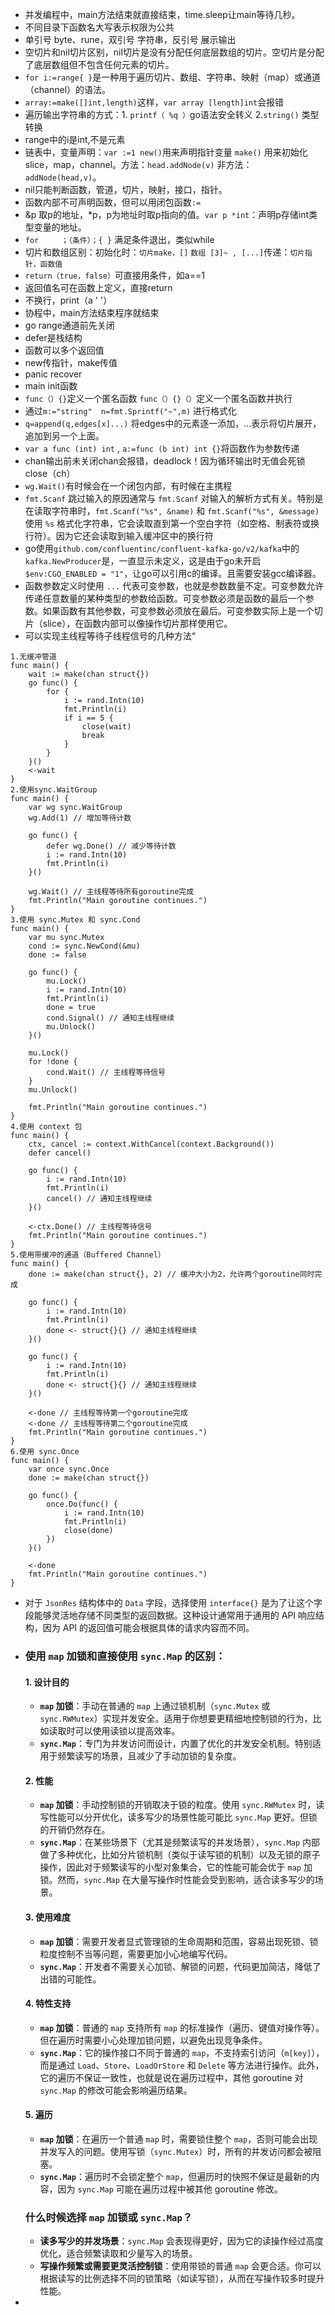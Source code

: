 - 并发编程中，main方法结束就直接结束，time.sleep让main等待几秒。
- 不同目录下函数名大写表示权限为公共
- 单引号 byte、rune，双引号 字符串，反引号 展示输出
- 空切片和nil切片区别，nil切片是没有分配任何底层数组的切片。空切片是分配了底层数组但不包含任何元素的切片。
- `for i:=range{ }`是一种用于遍历切片、数组、字符串、映射（map）或通道（channel）的语法。
- `array:=make([]int,length)`这样，`var array [length]int`会报错
- 遍历输出字符串的方式：1. `printf（ %q ）`go语法安全转义 2.`string()` 类型转换
- range中的i是int,不是元素
- 链表中，变量声明：`var :=1 new()`用来声明指针变量 `make()` 用来初始化slice，map，channel。方法：`head.addNode(v)`  非方法：`addNode(head,v)`。
- nil只能判断函数，管道，切片，映射，接口，指针。
- 函数内部不可声明函数，但可以用闭包函数`:=` 
- &p 取p的地址，*p，p为地址时取p指向的值。`var p *int`：声明p存储int类型变量的地址。
- `for     ；（条件）；{ }` 满足条件退出，类似while
- 切片和数组区别：初始化时：`切片make，[]` `数组 [3]~ , [...]`传递：`切片指针，函数值`
- `return（true，false）`可直接用条件，如a==1
- 返回值名可在函数上定义，直接return
- 不换行，print（a ' '）
- 协程中，main方法结束程序就结束
- go range通道前先关闭
- defer是栈结构
- 函数可以多个返回值
- new传指针，make传值
- panic recover
- main init函数
- `func（）{}`定义一个匿名函数  `func（）{}（）`定义一个匿名函数并执行
- 通过`m:="string"  n=fmt.Sprintf("~",m)` 进行格式化
- `q=append(q,edges[x]...)`  将edges中的元素逐一添加，...表示将切片展开，追加到另一个上面。
- `var a func (int) int`   , `a:=func (b int) int {}`将函数作为参数传递
- chan输出前未关闭chan会报错，deadlock！因为循环输出时无值会死锁 close（ch）
- `wg.Wait()`有时候会在一个闭包内部，有时候在主携程
- `fmt.Scanf` 跳过输入的原因通常与 `fmt.Scanf` 对输入的解析方式有关。特别是在读取字符串时，`fmt.Scanf("%s", &name)` 和 `fmt.Scanf("%s", &message)` 使用 `%s` 格式化字符串，它会读取直到第一个空白字符（如空格、制表符或换行符）。因为它还会读取到输入缓冲区中的换行符
- go使用`github.com/confluentinc/confluent-kafka-go/v2/kafka`中的`kafka.NewProducer`是，一直显示未定义，这是由于go未开启`$env:CGO_ENABLED = "1"`，让go可以引用c的编译。且需要安装gcc编译器。
- 函数参数定义时使用 `...` 代表可变参数，也就是参数数量不定。可变参数允许传递任意数量的某种类型的参数给函数。可变参数必须是函数的最后一个参数。如果函数有其他参数，可变参数必须放在最后。可变参数实际上是一个切片（slice），在函数内部可以像操作切片那样使用它。
- 可以实现主线程等待子线程信号的几种方法“

```
1.无缓冲管道
func main() {
	wait := make(chan struct{})
	go func() {
		for {
			i := rand.Intn(10)
			fmt.Println(i)
			if i == 5 {
				close(wait)
				break
			}
		}
	}()
	<-wait
}
2.使用sync.WaitGroup
func main() {
	var wg sync.WaitGroup
	wg.Add(1) // 增加等待计数

	go func() {
		defer wg.Done() // 减少等待计数
		i := rand.Intn(10)
		fmt.Println(i)
	}()

	wg.Wait() // 主线程等待所有goroutine完成
	fmt.Println("Main goroutine continues.")
}
3.使用 sync.Mutex 和 sync.Cond
func main() {
	var mu sync.Mutex
	cond := sync.NewCond(&mu)
	done := false

	go func() {
		mu.Lock()
		i := rand.Intn(10)
		fmt.Println(i)
		done = true
		cond.Signal() // 通知主线程继续
		mu.Unlock()
	}()

	mu.Lock()
	for !done {
		cond.Wait() // 主线程等待信号
	}
	mu.Unlock()

	fmt.Println("Main goroutine continues.")
}
4.使用 context 包
func main() {
	ctx, cancel := context.WithCancel(context.Background())
	defer cancel()

	go func() {
		i := rand.Intn(10)
		fmt.Println(i)
		cancel() // 通知主线程继续
	}()

	<-ctx.Done() // 主线程等待信号
	fmt.Println("Main goroutine continues.")
}
5.使用带缓冲的通道（Buffered Channel）
func main() {
	done := make(chan struct{}, 2) // 缓冲大小为2，允许两个goroutine同时完成

	go func() {
		i := rand.Intn(10)
		fmt.Println(i)
		done <- struct{}{} // 通知主线程继续
	}()

	go func() {
		i := rand.Intn(10)
		fmt.Println(i)
		done <- struct{}{} // 通知主线程继续
	}()

	<-done // 主线程等待第一个goroutine完成
	<-done // 主线程等待第二个goroutine完成
	fmt.Println("Main goroutine continues.")
}
6.使用 sync.Once
func main() {
	var once sync.Once
	done := make(chan struct{})

	go func() {
		once.Do(func() {
			i := rand.Intn(10)
			fmt.Println(i)
			close(done)
		})
	}()

	<-done
	fmt.Println("Main goroutine continues.")
}
```

- 对于 `JsonRes` 结构体中的 `Data` 字段，选择使用 `interface{}` 是为了让这个字段能够灵活地存储不同类型的返回数据。这种设计通常用于通用的 API 响应结构，因为 API 的返回值可能会根据具体的请求内容而不同。
- ### 使用 `map` 加锁和直接使用 `sync.Map` 的区别：

  #### 1. **设计目的**

  - **`map` 加锁**：手动在普通的 `map` 上通过锁机制（`sync.Mutex` 或 `sync.RWMutex`）实现并发安全。适用于你想要更精细地控制锁的行为，比如读取时可以使用读锁以提高效率。
  - **`sync.Map`**：专门为并发访问而设计，内置了优化的并发安全机制。特别适用于频繁读写的场景，且减少了手动加锁的复杂度。

  #### 2. **性能**

  - **`map` 加锁**：手动控制锁的开销取决于锁的粒度。使用 `sync.RWMutex` 时，读写性能可以分开优化，读多写少的场景性能可能比 `sync.Map` 更好。但锁的开销仍然存在。
  - **`sync.Map`**：在某些场景下（尤其是频繁读写的并发场景），`sync.Map` 内部做了多种优化，比如分片锁机制（类似于读写锁的机制）以及无锁的原子操作，因此对于频繁读写的小型对象集合，它的性能可能会优于 `map` 加锁。然而，`sync.Map` 在大量写操作时性能会受到影响，适合读多写少的场景。

  #### 3. **使用难度**

  - **`map` 加锁**：需要开发者显式管理锁的生命周期和范围，容易出现死锁、锁粒度控制不当等问题，需要更加小心地编写代码。
  - **`sync.Map`**：开发者不需要关心加锁、解锁的问题，代码更加简洁，降低了出错的可能性。

  #### 4. **特性支持**

  - **`map` 加锁**：普通的 `map` 支持所有 `map` 的标准操作（遍历、键值对操作等）。但在遍历时需要小心处理加锁问题，以避免出现竞争条件。
  - **`sync.Map`**：它的操作接口不同于普通的 `map`，不支持索引访问（`m[key]`），而是通过 `Load`、`Store`、`LoadOrStore` 和 `Delete` 等方法进行操作。此外，它的遍历不保证一致性，也就是说在遍历过程中，其他 goroutine 对 `sync.Map` 的修改可能会影响遍历结果。

  #### 5. **遍历**

  - **`map` 加锁**：在遍历一个普通 `map` 时，需要锁住整个 `map`，否则可能会出现并发写入的问题。使用写锁（`sync.Mutex`）时，所有的并发访问都会被阻塞。
  - **`sync.Map`**：遍历时不会锁定整个 `map`，但遍历时的快照不保证是最新的内容，因为 `sync.Map` 可能在遍历过程中被其他 goroutine 修改。

  ### 什么时候选择 `map` 加锁或 `sync.Map`？

  - **读多写少的并发场景**：`sync.Map` 会表现得更好，因为它的读操作经过高度优化，适合频繁读取和少量写入的场景。
  - **写操作频繁或需要更灵活控制锁**：使用带锁的普通 `map` 会更合适。你可以根据读写的比例选择不同的锁策略（如读写锁），从而在写操作较多时提升性能。
- 













